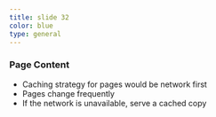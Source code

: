 ```yaml
---
title: slide 32
color: blue
type: general
---
```

### Page Content

* Caching strategy for pages would be network first
* Pages change frequently
* If the network is unavailable, serve a cached copy
